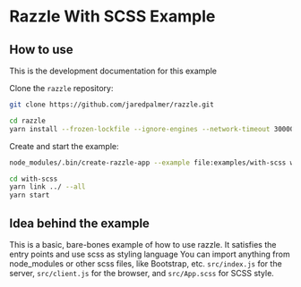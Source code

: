 # Razzle With SCSS Example

## How to use

<!-- START install generated instructions please keep comment here to allow auto update -->
<!-- DON'T EDIT THIS SECTION, INSTEAD RE-RUN update-examples TO UPDATE -->
This is the development documentation for this example

Clone the `razzle` repository:

```bash
git clone https://github.com/jaredpalmer/razzle.git

cd razzle
yarn install --frozen-lockfile --ignore-engines --network-timeout 30000
```

Create and start the example:

```bash
node_modules/.bin/create-razzle-app --example file:examples/with-scss with-scss --no-install

cd with-scss
yarn link ../ --all
yarn start
```
<!-- END install generated instructions please keep comment here to allow auto update -->

## Idea behind the example

This is a basic, bare-bones example of how to use razzle. It satisfies the entry points and use scss as styling language
You can import anything from node_modules or other scss files, like Bootstrap, etc.
`src/index.js` for the server, `src/client.js` for the browser, and `src/App.scss` for SCSS style.
